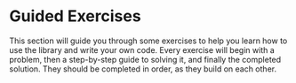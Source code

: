 # Guided Exercises
This section will guide you through some exercises to help you learn how to use the library and write your own code.
Every exercise will begin with a problem, then a step-by-step guide to solving it, and finally the completed solution.
They should be completed in order, as they build on each other.